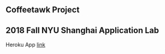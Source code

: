 ## Coffeetawk Project 
## 2018 Fall NYU Shanghai Application Lab

Heroku App [link](https://fffinalcoffeetawk.herokuapp.com/)

 
